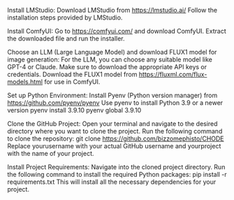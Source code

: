 Install LMStudio:
Download LMStudio from https://lmstudio.ai/
Follow the installation steps provided by LMStudio.

Install ComfyUI:
Go to https://comfyui.com/ and download ComfyUI.
Extract the downloaded file and run the installer.

Choose an LLM (Large Language Model) and download FLUX1 model for image generation:
For the LLM, you can choose any suitable model like GPT-4 or Claude. Make sure to download the appropriate API keys or credentials.
Download the FLUX1 model from https://fluxml.com/flux-models.html for use in ComfyUI.

Set up Python Environment:
Install Pyenv (Python version manager) from https://github.com/pyenv/pyenv
Use pyenv to install Python 3.9 or a newer version
pyenv install 3.9.10
pyenv global 3.9.10

Clone the GitHub Project:
Open your terminal and navigate to the desired directory where you want to clone the project.
Run the following command to clone the repository:
git clone https://github.com/bizzomephisto/CHODE
Replace yourusername with your actual GitHub username and yourproject with the name of your project.

Install Project Requirements:
Navigate into the cloned project directory.
Run the following command to install the required Python packages:
pip install -r requirements.txt
This will install all the necessary dependencies for your project.
